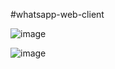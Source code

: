 #whatsapp-web-client

![image](https://user-images.githubusercontent.com/64438132/179823338-64832517-896d-4236-8c26-77eb7f40e93c.png)



![image](https://user-images.githubusercontent.com/64438132/179823275-f8873b63-f72d-44f6-aa5f-a481b261814f.png)
